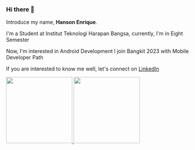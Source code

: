 ### Hi there 👋

Introduce my name, **Hanson Enrique**.

I'm a Student at Institut Teknologi Harapan Bangsa, currently, I'm in Eight Semester

Now, I'm interested in Android Development
I join Bangkit 2023 with Mobile Developer Path

If you are interested to know me well, let's connect on [LinkedIn](https://www.linkedin.com/in/hansonenrique/)

<p align="left">
<a href="https://github.com/Sonz20">
  <img height="180em" src="https://github-readme-stats-eight-theta.vercel.app/api?username=Sonz20&show_icons=true&theme=algolia&include_all_commits=true&count_private=true"/> 
  <img height="180em" src="https://github-readme-stats-eight-theta.vercel.app/api/top-langs/?username=Sonz20&layout=compact&langs_count=8&theme=algolia"/>
</a>
</p>

<!--
**Sonz20/sonz20** is a ✨ _special_ ✨ repository because its `README.md` (this file) appears on your GitHub profile.

Here are some ideas to get you started:

- 🔭 I’m currently working on ...
- 🌱 I’m currently learning ...
- 👯 I’m looking to collaborate on ...
- 🤔 I’m looking for help with ...
- 💬 Ask me about ...
- 📫 How to reach me: ...
- 😄 Pronouns: ...
- ⚡ Fun fact: ...
-->
